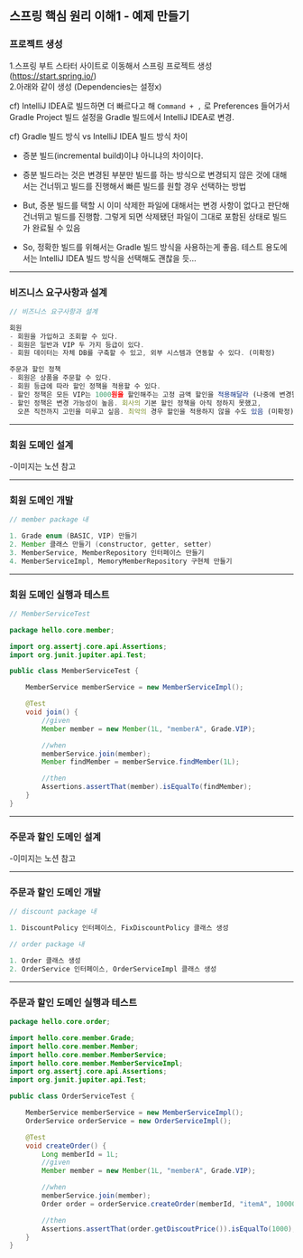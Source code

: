 ## 스프링 핵심 원리 이해1 - 예제 만들기

### 프로젝트 생성

1.스프링 부트 스타터 사이트로 이동해서 스프링 프로젝트 생성 (https://start.spring.io/)
<br/>
2.아래와 같이 생성 (Dependencies는 설정x)

cf) IntelliJ IDEA로 빌드하면 더 빠르다고 해 `Command + ,` 로 Preferences 들어가서 Gradle Project 빌드 설정을 Gradle 빌드에서 IntelliJ  IDEA로 변경. 

cf) Gradle 빌드 방식 vs IntelliJ IDEA 빌드 방식 차이

 - 증분 빌드(incremental build)이냐 아니냐의 차이이다.

 - 증분 빌드라는 것은 변경된 부분만 빌드를 하는 방식으로 변경되지 않은 것에 대해서는 건너뛰고 빌드를 진행해서 빠른 빌드를 원할 경우 선택하는 방법

 - But, 증분 빌드를 택할 시 이미 삭제한 파일에 대해서는 변경 사항이 없다고 판단해 건너뛰고 빌드를 진행함. 그렇게 되면 삭제됐던 파일이 그대로 포함된 상태로 빌드가 완료될 수 있음

 - So, 정확한 빌드를 위해서는 Gradle 빌드 방식을 사용하는게 좋음. 테스트 용도에서는 IntelliJ IDEA 빌드 방식을 선택해도 괜찮을 듯…

---

### 비즈니스 요구사항과 설계

```jsx
// 비즈니스 요구사항과 설계

회원
- 회원을 가입하고 조회할 수 있다.
- 회원은 일반과 VIP 두 가지 등급이 있다.
- 회원 데이터는 자체 DB를 구축할 수 있고, 외부 시스템과 연동할 수 있다. (미확정)

주문과 할인 정책
- 회원은 상품을 주문할 수 있다.
- 회원 등급에 따라 할인 정책을 적용할 수 있다.
- 할인 정책은 모든 VIP는 1000원을 할인해주는 고정 금액 할인을 적용해달라 (나중에 변경될 수 있음)
- 할인 정책은 변경 가능성이 높음. 회사의 기본 할인 정책을 아직 정하지 못했고, 
  오픈 직전까지 고민을 미루고 싶음. 최악의 경우 할인을 적용하지 않을 수도 있음 (미확정)

```

---

### 회원 도메인 설계

-이미지는 노션 참고

---

### 회원 도메인 개발

```java
// member package 내

1. Grade enum (BASIC, VIP) 만들기
2. Member 클래스 만들기 (constructor, getter, setter)
3. MemberService, MemberRepository 인터페이스 만들기
4. MemberServiceImpl, MemoryMemberRepository 구현체 만들기
```

---

### 회원 도메인 실행과 테스트

```java
// MemberServiceTest

package hello.core.member;

import org.assertj.core.api.Assertions;
import org.junit.jupiter.api.Test;

public class MemberServiceTest {

    MemberService memberService = new MemberServiceImpl();

    @Test
    void join() {
        //given
        Member member = new Member(1L, "memberA", Grade.VIP);

        //when
        memberService.join(member);
        Member findMember = memberService.findMember(1L);

        //then
        Assertions.assertThat(member).isEqualTo(findMember);
    }
}
```

---

### 주문과 할인 도메인 설계

-이미지는 노션 참고

---

### 주문과 할인 도메인 개발

```java
// discount package 내

1. DiscountPolicy 인터페이스, FixDiscountPolicy 클래스 생성

// order package 내

1. Order 클래스 생성
2. OrderService 인터페이스, OrderServiceImpl 클래스 생성
```

---

### 주문과 할인 도메인 실행과 테스트

```java
package hello.core.order;

import hello.core.member.Grade;
import hello.core.member.Member;
import hello.core.member.MemberService;
import hello.core.member.MemberServiceImpl;
import org.assertj.core.api.Assertions;
import org.junit.jupiter.api.Test;

public class OrderServiceTest {

    MemberService memberService = new MemberServiceImpl();
    OrderService orderService = new OrderServiceImpl();

    @Test
    void createOrder() {
        Long memberId = 1L;
        //given
        Member member = new Member(1L, "memberA", Grade.VIP);

        //when
        memberService.join(member);
        Order order = orderService.createOrder(memberId, "itemA", 10000);

        //then
        Assertions.assertThat(order.getDiscoutPrice()).isEqualTo(1000);
    }
}
```